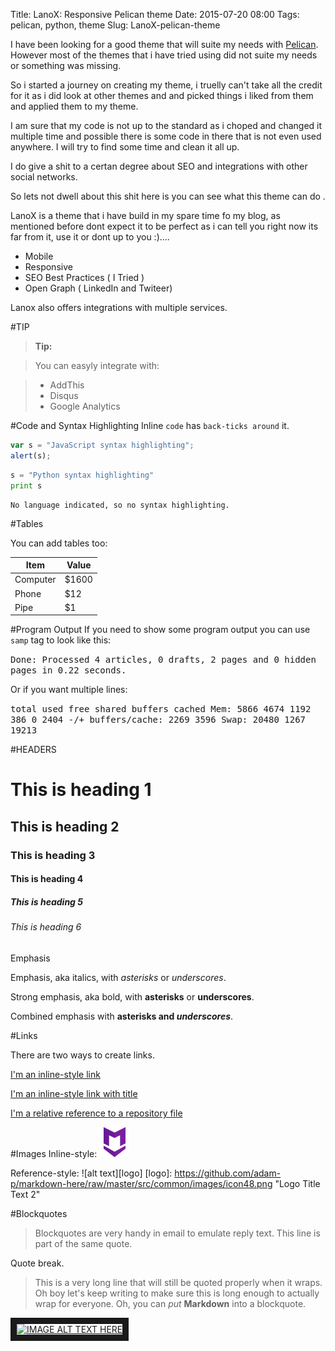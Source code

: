 Title: LanoX: Responsive Pelican theme
Date: 2015-07-20 08:00
Tags: pelican, python, theme
Slug: LanoX-pelican-theme

I have been looking for a good theme that will suite my needs with [Pelican](http://getpelican.com). However most of the themes that i have tried using did not suite my needs or something was missing.

So i started a journey on creating my theme, i truelly can't take all the credit for it as i did look at other themes and and picked things i liked from them and applied them to my theme.

I am sure that my code is not up to the standard as i choped and changed it multiple time and possible there is some code in there that is not even used anywhere. I will try to find some time and clean it all up.

I do give a shit to a certan degree about SEO and integrations with other social networks.

So lets not dwell about this shit here is you can see what this theme can do .

LanoX is a theme that i have build in my spare time fo my blog, as mentioned before dont expect it to be perfect as i can tell you right now its far from it, use it or dont up to you :)....


- Mobile
- Responsive
- SEO Best Practices ( I Tried )
- Open Graph ( LinkedIn and Twiteer)

Lanox also offers integrations with multiple services.

#TIP

> **Tip:**

> You can easyly integrate with:

> - AddThis
> - Disqus
> - Google Analytics

#Code and Syntax Highlighting
Inline `code` has `back-ticks around` it.

```javascript
var s = "JavaScript syntax highlighting";
alert(s);
```
 
```python
s = "Python syntax highlighting"
print s
```
 
```
No language indicated, so no syntax highlighting. 
```

#Tables


You can add tables too:

Item     | Value
-------- | ---
Computer | $1600
Phone    | $12
Pipe     | $1


#Program Output
If you need to show some program output you can use `samp` tag to look like this:

<samp>Done: Processed 4 articles, 0 drafts, 2 pages and 0 hidden pages in 0.22 seconds.</samp>

Or if you want multiple lines:

<samp>
             total       used       free     shared    buffers     cached
Mem:          5866       4674       1192        386          0       2404
-/+ buffers/cache:       2269       3596
Swap:        20480       1267      19213
</samp>

#HEADERS

# This is heading 1
## This is heading 2
### This is heading 3
#### This is heading 4
##### This is heading 5
###### This is heading 6

Emphasis

Emphasis, aka italics, with *asterisks* or _underscores_.

Strong emphasis, aka bold, with **asterisks** or __underscores__.

Combined emphasis with **asterisks and _underscores_**.

#Links

There are two ways to create links.

[I'm an inline-style link](https://www.google.com)

[I'm an inline-style link with title](https://www.google.com "Google's Homepage")

[I'm a relative reference to a repository file](../blob/master/LICENSE)

#Images
Inline-style: 
![alt text](https://github.com/adam-p/markdown-here/raw/master/src/common/images/icon48.png "Logo Title Text 1")

Reference-style: 
![alt text][logo]
[logo]: https://github.com/adam-p/markdown-here/raw/master/src/common/images/icon48.png "Logo Title Text 2"

#Blockquotes
> Blockquotes are very handy in email to emulate reply text.
> This line is part of the same quote.

Quote break.

> This is a very long line that will still be quoted properly when it wraps. Oh boy let's keep writing to make sure this is long enough to actually wrap for everyone. Oh, you can *put* **Markdown** into a blockquote. 


<a href="http://www.youtube.com/watch?feature=player_embedded&v=m9We2XsVZfc" target="_blank"><img src="http://img.youtube.com/vi/m9We2XsVZfc/0.jpg" alt="IMAGE ALT TEXT HERE" width="240" height="180" border="10" /></a>